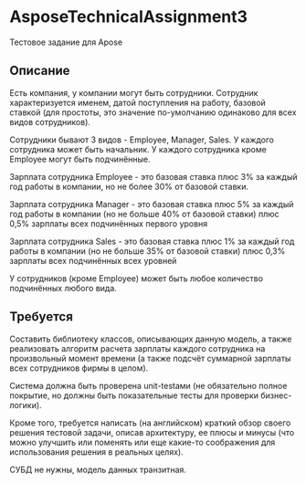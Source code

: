# AsposeTechnicalAssignment3
Тестовое задание для Apose

## Описание
Есть компания, у компании могут быть сотрудники. Сотрудник характеризуется именем,
датой поступления на работу, базовой ставкой (для простоты, это значение по-умолчанию
одинаково для всех видов сотрудников).

Сотрудники бывают 3 видов - Employee, Manager, Sales. У каждого сотрудника может
быть начальник. У каждого сотрудника кроме Employee могут быть подчинённые.

Зарплата сотрудника Employee - это базовая ставка плюс 3% за каждый год работы в
компании, но не более 30% от базовой ставки.

Зарплата сотрудника Manager - это базовая ставка плюс 5% за каждый год работы в
компании (но не больше 40% от базовой ставки) плюс 0,5% зарплаты всех подчинённых
первого уровня

Зарплата сотрудника Sales - это базовая ставка плюс 1% за каждый год работы в
компании (но не больше 35% от базовой ставки) плюс 0,3% зарплаты всех подчинённых
всех уровней

У сотрудников (кроме Employee) может быть любое количество подчинённых любого
вида.
## Требуется
Составить библиотеку классов, описывающих данную модель, а также реализовать
алгоритм расчета зарплаты каждого сотрудника на произвольный момент времени (а
также подсчёт суммарной зарплаты всех сотрудников фирмы в целом).

Система должна быть проверена unit-testами (не обязательно полное покрытие, но
должны быть показательные тесты для проверки бизнес-логики).

Кроме того, требуется написать (на английском) краткий обзор своего решения тестовой
задачи, описав архитектуру, ее плюсы и минусы (что можно улучшить или поменять или
еще какие-то соображения для использования решения в реальных целях).

СУБД не нужны, модель данных транзитная.

